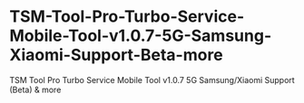 # TSM-Tool-Pro-Turbo-Service-Mobile-Tool-v1.0.7-5G-Samsung-Xiaomi-Support-Beta-more
TSM Tool Pro Turbo Service Mobile Tool v1.0.7 5G Samsung/Xiaomi Support (Beta) &amp; more
